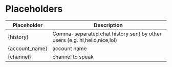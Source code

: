 # Placeholders

| Placeholder    | Description                                                               |
| -------------- | ------------------------------------------------------------------------- |
| {history}      | Comma-separated chat history sent by other users (e.g. hi,hello,nice,lol) |
| {account_name} | account name                                                              |
| {channel}      | channel to speak                                                          |
